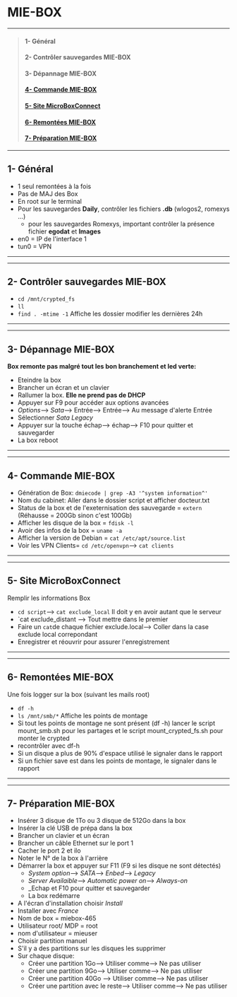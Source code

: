 # **MIE-BOX**
______
>#### 1- Général
>#### 2- Contrôler sauvegardes MIE-BOX
>#### 3- Dépannage MIE-BOX
>#### [4- Commande MIE-BOX]()
>#### [5- Site MicroBoxConnect]()
>#### [6- Remontées MIE-BOX]()
>#### [7- Préparation MIE-BOX]()

_____
## **1- Général**
- 1 seul remontées à la fois
- Pas de MAJ des Box
- En root sur le terminal
- Pour les sauvegardes **Daily**, contrôler les fichiers **.db** (wlogos2, romexys ...)
  - pour les sauvegardes Romexys, important contrôler la présence fichier **egodat** et **Images**
- en0 = IP de l'interface 1
- tun0 = VPN

______
______

## **2- Contrôler sauvegardes MIE-BOX**
- `cd /mnt/crypted_fs`
- `ll`
- `find . -mtime -1` Affiche les dossier modifier les dernières 24h
_____
_____

## **3- Dépannage MIE-BOX**
**Box remonte pas malgré tout les bon branchement et led verte:**
- Eteindre la box
- Brancher un écran et un clavier
- Rallumer la box. **Elle ne prend pas de DHCP**
- Appuyer sur F9 pour accéder aux options avancées
- _Options_--> _Sata_--> Entrée--> Entrée--> Au message d'alerte Entrée
- Sélectionner _Sata Legacy_
- Appuyer sur la touche échap--> échap--> F10 pour quitter et sauvegarder
- La box reboot
____
____

## **4- Commande MIE-BOX**
- Génération de Box: `dmiecode | grep -A3 '^system information^'`
- Nom du cabinet: Aller dans le dossier script et afficher docteur.txt
- Status de la box et de l'exeternisation des sauvegarde = `extern` (Réhausse = 200Gb sinon c'est 100Gb)
- Afficher les disque de la box = `fdisk -l`
- Avoir des infos de la box = `uname -a`
- Afficher la version de Debian = `cat /etc/apt/source.list`
- Voir les VPN Clients= `cd /etc/openvpn`--> `cat clients`
_____
_____

## **5- Site MicroBoxConnect**
Remplir les informations Box
- `cd script`--> `cat exclude_local` Il doit y en avoir autant que le serveur
- `cat exclude_distant --> Tout mettre dans le premier
- Faire un `cat`de chaque fichier exclude.local--> Coller dans la case exclude local correpondant
- Enregistrer et réouvrir pour assurer l'enregistrement
_____
_____

## **6- Remontées MIE-BOX**
Une fois logger sur la box (suivant les mails root)
- `df -h`
- `ls /mnt/smb/*` Affiche les points de montage
- Si tout les points de montage ne sont présent (df -h) lancer le script mount_smb.sh pour les partages et le script mount_crypted_fs.sh pour monter le crypted
- recontrôler avec df-h
- Si un disque a plus de 90% d'espace utilisé le signaler dans le rapport
- Si un fichier save est dans les points de montage, le signaler dans le rapport
____
____

## **7- Préparation MIE-BOX**
- Insérer 3 disque de 1To ou 3 disque de 512Go dans la box
- Insérer la clé USB de prépa dans la box
- Brancher un clavier et un écran
- Brancher un câble Ethernet sur le port 1
- Cacher le port 2 et ilo
- Noter le N° de la box à l'arrière
- Démarrer la box et appuyer sur F11 (F9 si les disque ne sont détectés)
  - _System option_--> _SATA_--> _Enbed_--> _Legacy_
  - _Server Availaible_--> _Automatic power on_--> _Always-on_
  - _Echap et F10 pour quitter et sauvegarder
  - La box redémarre
- A l'écran d'installation choisir _Install_
- Installer avec _France_
- Nom de box = miebox-465
- Utilisateur root/ MDP = root
- nom d'utilisateur = mieuser
- Choisir partition manuel
- S'il y a des partitions sur les disques les supprimer
- Sur chaque disque:
  - Créer une partition 1Go--> Utiliser comme--> Ne pas utiliser
  - Créer une partition 9Go--> Utiliser comme--> Ne pas utiliser
  - Créer une partition 40Go --> Utiliser comme--> Ne pas utiliser
  - Créer une partition avec le reste--> Utiliser comme--> Ne pas utiliser



  

